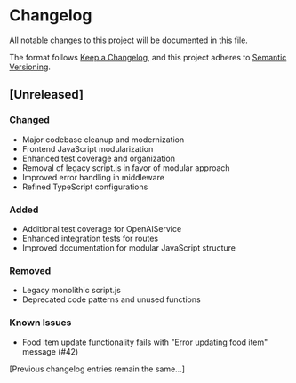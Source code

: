 # Changelog
All notable changes to this project will be documented in this file.

The format follows [Keep a Changelog](https://keepachangelog.com/en/1.0.0/),
and this project adheres to [Semantic Versioning](https://semver.org/spec/v2.0.0.html).

## [Unreleased]
### Changed
- Major codebase cleanup and modernization
- Frontend JavaScript modularization
- Enhanced test coverage and organization
- Removal of legacy script.js in favor of modular approach
- Improved error handling in middleware
- Refined TypeScript configurations

### Added
- Additional test coverage for OpenAIService
- Enhanced integration tests for routes
- Improved documentation for modular JavaScript structure

### Removed
- Legacy monolithic script.js
- Deprecated code patterns and unused functions

### Known Issues
- Food item update functionality fails with "Error updating food item" message (#42)

[Previous changelog entries remain the same...]